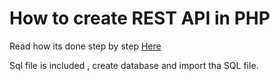 # How to create REST API in PHP
Read how its done step by step [Here](https://codekilla.com/how-to-create-rest-api-in-php/)

Sql file is included , create database and import tha SQL file.
